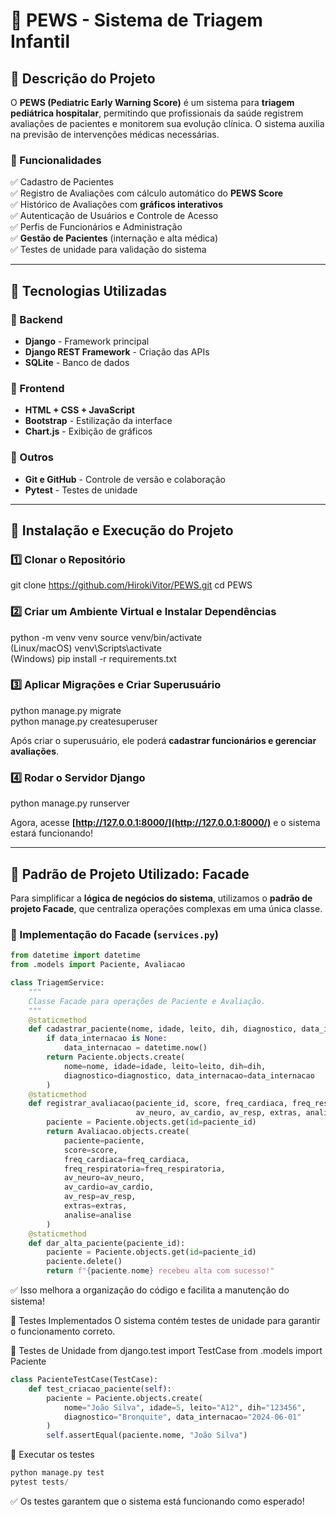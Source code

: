 # 🏥 PEWS - Sistema de Triagem Infantil

## 📌 Descrição do Projeto
O **PEWS (Pediatric Early Warning Score)** é um sistema para **triagem pediátrica hospitalar**, permitindo que profissionais da saúde registrem avaliações de pacientes e monitorem sua evolução clínica. O sistema auxilia na previsão de intervenções médicas necessárias.

### 🔹 Funcionalidades
✅ Cadastro de Pacientes  
✅ Registro de Avaliações com cálculo automático do **PEWS Score**  
✅ Histórico de Avaliações com **gráficos interativos**  
✅ Autenticação de Usuários e Controle de Acesso  
✅ Perfis de Funcionários e Administração  
✅ **Gestão de Pacientes** (internação e alta médica)  
✅ Testes de unidade para validação do sistema  

---

## 🚀 Tecnologias Utilizadas
### 🔹 Backend
- **Django** - Framework principal  
- **Django REST Framework** - Criação das APIs  
- **SQLite** - Banco de dados

### 🔹 Frontend
- **HTML + CSS + JavaScript**  
- **Bootstrap** - Estilização da interface  
- **Chart.js** - Exibição de gráficos  

### 🔹 Outros
- **Git e GitHub** - Controle de versão e colaboração  
- **Pytest** - Testes de unidade

---

## 🔧 Instalação e Execução do Projeto
### 1️⃣ Clonar o Repositório
git clone https://github.com/HirokiVitor/PEWS.git cd PEWS

### 2️⃣ Criar um Ambiente Virtual e Instalar Dependências
python -m venv venv source venv/bin/activate</br> (Linux/macOS) venv\Scripts\activate</br> (Windows) pip install -r requirements.txt

### 3️⃣ Aplicar Migrações e Criar Superusuário
python manage.py migrate</br> python manage.py createsuperuser

Após criar o superusuário, ele poderá **cadastrar funcionários e gerenciar avaliações**.

### 4️⃣ Rodar o Servidor Django
python manage.py runserver

Agora, acesse **[http://127.0.0.1:8000/](http://127.0.0.1:8000/)** e o sistema estará funcionando!

---

## 📌 Padrão de Projeto Utilizado: Facade
Para simplificar a **lógica de negócios do sistema**, utilizamos o **padrão de projeto Facade**, que centraliza operações complexas em uma única classe.

### 🔹 Implementação do Facade (`services.py`)
```python
from datetime import datetime
from .models import Paciente, Avaliacao

class TriagemService:
    """
    Classe Facade para operações de Paciente e Avaliação.
    """
    @staticmethod
    def cadastrar_paciente(nome, idade, leito, dih, diagnostico, data_internacao=None):
        if data_internacao is None:
            data_internacao = datetime.now()
        return Paciente.objects.create(
            nome=nome, idade=idade, leito=leito, dih=dih, 
            diagnostico=diagnostico, data_internacao=data_internacao
        )
    @staticmethod
    def registrar_avaliacao(paciente_id, score, freq_cardiaca, freq_respiratoria, 
                            av_neuro, av_cardio, av_resp, extras, analise=None):
        paciente = Paciente.objects.get(id=paciente_id)
        return Avaliacao.objects.create(
            paciente=paciente,
            score=score,
            freq_cardiaca=freq_cardiaca,
            freq_respiratoria=freq_respiratoria,
            av_neuro=av_neuro,
            av_cardio=av_cardio,
            av_resp=av_resp,
            extras=extras,
            analise=analise
        )
    @staticmethod
    def dar_alta_paciente(paciente_id):
        paciente = Paciente.objects.get(id=paciente_id)
        paciente.delete()
        return f"{paciente.nome} recebeu alta com sucesso!"
```

✅ Isso melhora a organização do código e facilita a manutenção do sistema!

📌 Testes Implementados
O sistema contém testes de unidade para garantir o funcionamento correto.

🧪 Testes de Unidade
from django.test import TestCase
from .models import Paciente

```python
class PacienteTestCase(TestCase):
    def test_criacao_paciente(self):
        paciente = Paciente.objects.create(
            nome="João Silva", idade=5, leito="A12", dih="123456",
            diagnostico="Bronquite", data_internacao="2024-06-01"
        )
        self.assertEqual(paciente.nome, "João Silva")
```

📌 Executar os testes

```python
python manage.py test
pytest tests/
```
✅ Os testes garantem que o sistema está funcionando como esperado!
